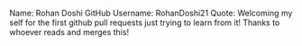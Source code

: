 Name: Rohan Doshi
GitHub Username: RohanDoshi21
Quote: Welcoming my self for the first github pull requests just trying to learn from it! Thanks to whoever reads and merges this!